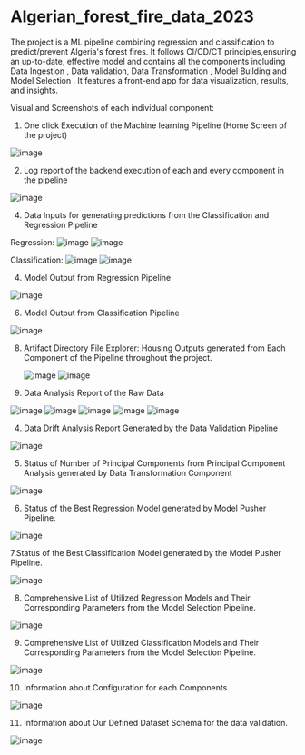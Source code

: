 # Algerian_forest_fire_data_2023
 The project is a ML pipeline combining regression and classification to predict/prevent Algeria's forest fires. It follows CI/CD/CT principles,ensuring an up-to-date, effective model 
and contains all the components including Data Ingestion , Data validation, Data Transformation , Model Building and Model Selection . It features a front-end app for data visualization, results, and insights.


Visual and Screenshots of each individual component:

 1. One click Execution of the Machine learning Pipeline (Home Screen of the project)

 ![image](https://github.com/lokeshkharkwal7/Algerian_forest_fire_data_2023/assets/115694554/7c2a19ce-cb34-401e-b0f8-fa41d0025c9e)
 
2. Log report of the backend execution of each and every component in the pipeline

![image](https://github.com/lokeshkharkwal7/Algerian_forest_fire_data_2023/assets/115694554/349193d9-6bc6-4ee4-b7db-e0baab980b35)


 4. Data Inputs for generating predictions from the Classification and Regression Pipeline

   Regression:
![image](https://github.com/lokeshkharkwal7/Algerian_forest_fire_data_2023/assets/115694554/b2f94900-ca2f-47a4-96b5-79fb8b0f1cf2)
![image](https://github.com/lokeshkharkwal7/Algerian_forest_fire_data_2023/assets/115694554/a9dee592-d1c5-43cf-9e67-66cdd875d007)

   Classification:
![image](https://github.com/lokeshkharkwal7/Algerian_forest_fire_data_2023/assets/115694554/3e9c9dc2-27c3-47d9-b33e-255699118782)
![image](https://github.com/lokeshkharkwal7/Algerian_forest_fire_data_2023/assets/115694554/1e60d92d-bb96-4407-a874-e5a668d72f71)


 4. Model Output from Regression Pipeline

 ![image](https://github.com/lokeshkharkwal7/Algerian_forest_fire_data_2023/assets/115694554/9327fcd0-8c99-4f4d-8c92-8b4227d48d7a)


 6. Model Output from Classification Pipeline

 ![image](https://github.com/lokeshkharkwal7/Algerian_forest_fire_data_2023/assets/115694554/81032711-55f6-42ba-9506-fa3b9d1f99fa)


    

8. Artifact Directory File Explorer: Housing Outputs generated from Each Component of the Pipeline throughout the project.

   ![image](https://github.com/lokeshkharkwal7/Algerian_forest_fire_data_2023/assets/115694554/2be44b1d-0dd7-4415-9b86-60070d863e3b)
   ![image](https://github.com/lokeshkharkwal7/Algerian_forest_fire_data_2023/assets/115694554/5aab2e62-166b-4683-a49f-88b11ad535fd)

9. Data Analysis Report of the Raw Data

![image](https://github.com/lokeshkharkwal7/Algerian_forest_fire_data_2023/assets/115694554/085f8295-bb2d-49db-9b5b-f8e6010966d5)
![image](https://github.com/lokeshkharkwal7/Algerian_forest_fire_data_2023/assets/115694554/6fb9bbfe-7ce7-4940-bcc1-55150825fcf2)
![image](https://github.com/lokeshkharkwal7/Algerian_forest_fire_data_2023/assets/115694554/7e531f09-5386-4cd7-81c1-568f9e6c1e78)
![image](https://github.com/lokeshkharkwal7/Algerian_forest_fire_data_2023/assets/115694554/b4f7fb88-840b-4a37-9b25-56aa57d028e6)
![image](https://github.com/lokeshkharkwal7/Algerian_forest_fire_data_2023/assets/115694554/1069cf2d-6dca-4bf8-a5dc-d4886c01442c)

4. Data Drift Analysis Report Generated by the Data Validation Pipeline

![image](https://github.com/lokeshkharkwal7/Algerian_forest_fire_data_2023/assets/115694554/42f26c25-bcba-480b-b812-8501d8b9b973)

5. Status of Number of Principal Components from Principal Component Analysis generated by Data Transformation Component

![image](https://github.com/lokeshkharkwal7/Algerian_forest_fire_data_2023/assets/115694554/f6cd34e5-5a24-45cb-b58d-093d57eea870)

6. Status of the Best Regression Model  generated by Model Pusher Pipeline.

![image](https://github.com/lokeshkharkwal7/Algerian_forest_fire_data_2023/assets/115694554/f0a2091f-6148-4f91-906f-67cd99cacecf)

7.Status of the Best Classification Model generated by the Model Pusher Pipeline.

![image](https://github.com/lokeshkharkwal7/Algerian_forest_fire_data_2023/assets/115694554/0aa86210-8c6a-4d54-8a81-bb0b6fa1559d)

8. Comprehensive List of Utilized Regression Models and Their Corresponding Parameters from the Model Selection Pipeline.

![image](https://github.com/lokeshkharkwal7/Algerian_forest_fire_data_2023/assets/115694554/82a1b933-ce38-4a23-a9e4-8f045a1677f5)

9. Comprehensive List of Utilized Classification Models and Their Corresponding Parameters from the Model Selection Pipeline.

![image](https://github.com/lokeshkharkwal7/Algerian_forest_fire_data_2023/assets/115694554/a0c99110-0c42-455b-977a-0f612e405514)

10. Information about Configuration for each Components

![image](https://github.com/lokeshkharkwal7/Algerian_forest_fire_data_2023/assets/115694554/ff296347-8966-44e6-96de-3290c1e3661c)

11. Information about Our Defined Dataset Schema for the data validation.

![image](https://github.com/lokeshkharkwal7/Algerian_forest_fire_data_2023/assets/115694554/bd2ef259-458a-405d-9337-30e4c51eedd2)















